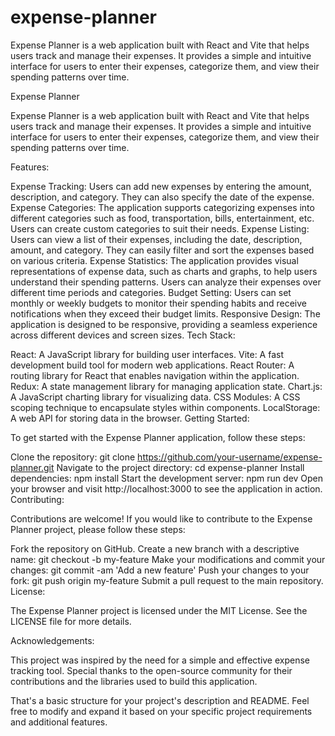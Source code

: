 # expense-planner
Expense Planner is a web application built with React and Vite that helps users track and manage their expenses. It provides a simple and intuitive interface for users to enter their expenses, categorize them, and view their spending patterns over time.


Expense Planner

Expense Planner is a web application built with React and Vite that helps users track and manage their expenses. It provides a simple and intuitive interface for users to enter their expenses, categorize them, and view their spending patterns over time.

Features:

Expense Tracking: Users can add new expenses by entering the amount, description, and category. They can also specify the date of the expense.
Expense Categories: The application supports categorizing expenses into different categories such as food, transportation, bills, entertainment, etc. Users can create custom categories to suit their needs.
Expense Listing: Users can view a list of their expenses, including the date, description, amount, and category. They can easily filter and sort the expenses based on various criteria.
Expense Statistics: The application provides visual representations of expense data, such as charts and graphs, to help users understand their spending patterns. Users can analyze their expenses over different time periods and categories.
Budget Setting: Users can set monthly or weekly budgets to monitor their spending habits and receive notifications when they exceed their budget limits.
Responsive Design: The application is designed to be responsive, providing a seamless experience across different devices and screen sizes.
Tech Stack:

React: A JavaScript library for building user interfaces.
Vite: A fast development build tool for modern web applications.
React Router: A routing library for React that enables navigation within the application.
Redux: A state management library for managing application state.
Chart.js: A JavaScript charting library for visualizing data.
CSS Modules: A CSS scoping technique to encapsulate styles within components.
LocalStorage: A web API for storing data in the browser.
Getting Started:

To get started with the Expense Planner application, follow these steps:

Clone the repository: git clone https://github.com/your-username/expense-planner.git
Navigate to the project directory: cd expense-planner
Install dependencies: npm install
Start the development server: npm run dev
Open your browser and visit http://localhost:3000 to see the application in action.
Contributing:

Contributions are welcome! If you would like to contribute to the Expense Planner project, please follow these steps:

Fork the repository on GitHub.
Create a new branch with a descriptive name: git checkout -b my-feature
Make your modifications and commit your changes: git commit -am 'Add a new feature'
Push your changes to your fork: git push origin my-feature
Submit a pull request to the main repository.
License:

The Expense Planner project is licensed under the MIT License. See the LICENSE file for more details.

Acknowledgements:

This project was inspired by the need for a simple and effective expense tracking tool. Special thanks to the open-source community for their contributions and the libraries used to build this application.

That's a basic structure for your project's description and README. Feel free to modify and expand it based on your specific project requirements and additional features.

